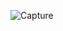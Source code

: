 ![Capture](https://user-images.githubusercontent.com/40601559/147888526-60eddf7a-a792-4b0b-9daa-7b297bfe1e62.JPG)
